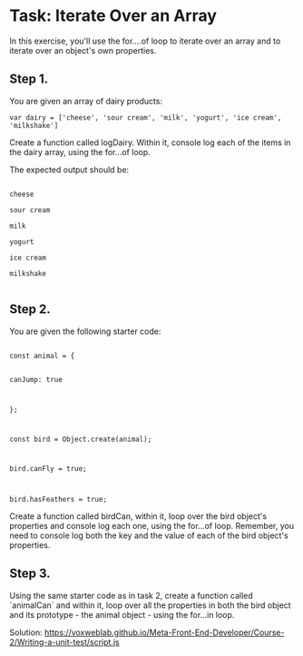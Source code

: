 # Task: Iterate Over an Array
<p>In this exercise, you'll use the for....of loop to iterate over an array and to iterate over an object's own properties.</p>


<h2>Step 1.</h2>
<p>You are given an array of dairy products:</p>

<p><code>var dairy = ['cheese', 'sour cream', 'milk', 'yogurt', 'ice cream', 'milkshake']</code></p>

<p>Create a function called logDairy. Within it, console log each of the items in the dairy array, using the for...of loop.</p>

<p>The expected output should be:</p>

<p><code>
cheese<br>
sour cream<br>
milk<br>
yogurt<br>
ice cream<br>
milkshake<br>
</code></p>

<h2>Step 2.</h2>
<p>You are given the following starter code:</p>
<p><code>
const animal = {

canJump: true

};

const bird = Object.create(animal);

bird.canFly = true;

bird.hasFeathers = true;
</code></p>

<p>Create a function called birdCan, within it, loop over the bird object's properties and console log each one, using the for...of loop. Remember, you need to console log both the key and the value of each of the bird object's properties.</p>


<h2>Step 3.</h2>
<p>Using the same starter code as in task 2, create a function called `animalCan` and within it, loop over all the properties in both the bird object and its prototype - the animal object - using the for...in loop.</p>


Solution: https://voxweblab.github.io/Meta-Front-End-Developer/Course-2/Writing-a-unit-test/script.js